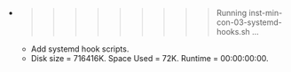 * >>>>>>>>> Running inst-min-con-03-systemd-hooks.sh ...
  * Add systemd hook scripts.
  * Disk size = 716416K. Space Used = 72K. Runtime = 00:00:00:00.
